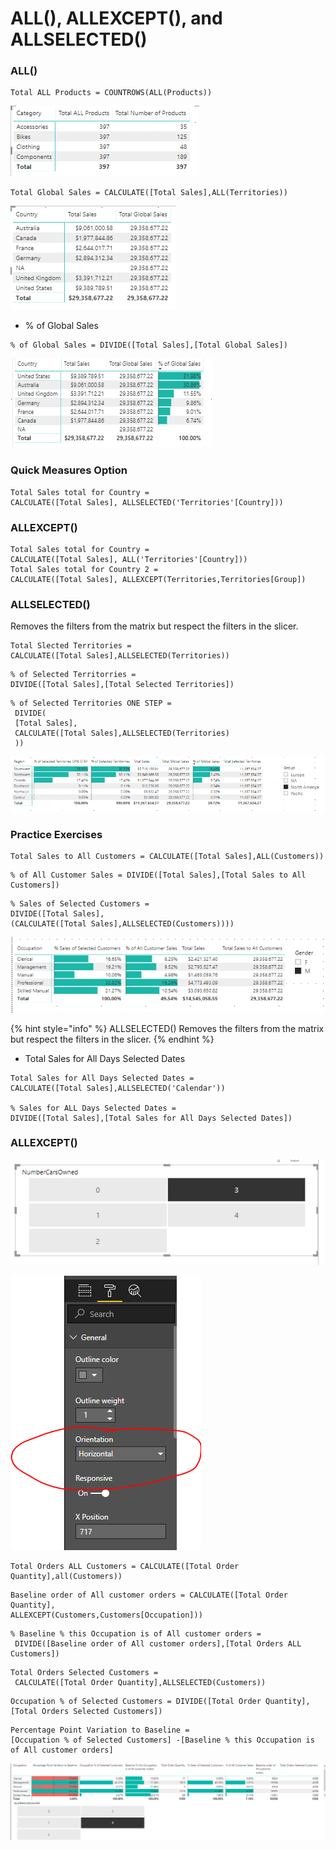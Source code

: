 # ALL\(\), ALLEXCEPT\(\), and ALLSELECTED\(\)

### ALL\(\)

```text
Total ALL Products = COUNTROWS(ALL(Products))
```

![](.gitbook/assets/image%20%2829%29.png)

```text
Total Global Sales = CALCULATE([Total Sales],ALL(Territories))
```

![](.gitbook/assets/image%20%2862%29.png)

* % of Global Sales 

```text
% of Global Sales = DIVIDE([Total Sales],[Total Global Sales])
```

![](.gitbook/assets/image%20%2847%29.png)

### Quick Measures Option

```text
Total Sales total for Country = 
CALCULATE([Total Sales], ALLSELECTED('Territories'[Country]))
```

### ALLEXCEPT\(\)

```text
Total Sales total for Country = 
CALCULATE([Total Sales], ALL('Territories'[Country]))
Total Sales total for Country 2 = 
CALCULATE([Total Sales], ALLEXCEPT(Territories,Territories[Group])
```

### ALLSELECTED\(\)

Removes the filters from the matrix but respect the filters in the slicer.

```text
Total Slected Territories = 
CALCULATE([Total Sales],ALLSELECTED(Territories))
```

```text
% of Selected Territorries = 
DIVIDE([Total Sales],[Total Selected Territories])
```

```text
% of Selected Territories ONE STEP =
 DIVIDE(
 [Total Sales],
 CALCULATE([Total Sales],ALLSELECTED(Territories)
 ))
```

![](.gitbook/assets/image%20%2874%29.png)

### Practice Exercises

```text
Total Sales to All Customers = CALCULATE([Total Sales],ALL(Customers))
```

```text
% of All Customer Sales = DIVIDE([Total Sales],[Total Sales to All Customers])
```

```text
% Sales of Selected Customers = 
DIVIDE([Total Sales],
(CALCULATE([Total Sales],ALLSELECTED(Customers))))
```

![](.gitbook/assets/image%20%2837%29.png)

{% hint style="info" %}
ALLSELECTED\(\) Removes the filters from the matrix but respect the filters in the slicer.
{% endhint %}

* Total Sales for All Days Selected Dates

```text
Total Sales for All Days Selected Dates = 
CALCULATE([Total Sales],ALLSELECTED('Calendar'))

% Sales for ALL Days Selected Dates = 
DIVIDE([Total Sales],[Total Sales for All Days Selected Dates])
```

### ALLEXCEPT\(\)

![](.gitbook/assets/image%20%2858%29.png)

![](.gitbook/assets/image%20%2880%29.png)

```text
Total Orders ALL Customers = CALCULATE([Total Order Quantity],all(Customers))
```

```text
Baseline order of All customer orders = CALCULATE([Total Order Quantity],
ALLEXCEPT(Customers,Customers[Occupation]))
```

```text
% Baseline % this Occupation is of All customer orders =
 DIVIDE([Baseline order of All customer orders],[Total Orders ALL Customers])

```

```text
Total Orders Selected Customers =
 CALCULATE([Total Order Quantity],ALLSELECTED(Customers))
```

```text
Occupation % of Selected Customers = DIVIDE([Total Order Quantity],[Total Orders Selected Customers])

```

```text
Percentage Point Variation to Baseline = 
[Occupation % of Selected Customers] -[Baseline % this Occupation is of All customer orders]
```

![](.gitbook/assets/image%20%2828%29.png)

